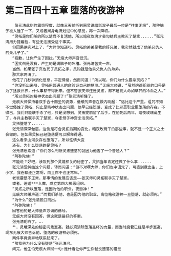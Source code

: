 # 第二百四十五章 堕落的夜游神
        张元清此刻的震惊程度，就像三天前听到器灵说暗影双子最后一位是“往事无痕”，那种脑子被人捶了一下，又或者周身电流划过中的感觉，再一次降临。
       “灵柘是你们杀的所以楚尚不复活他，所以暗夜玫瑰才会勾结兵主教灭了楚家......”张元清用力搓着脸，有些无法接受这个事实。
       但因果确实对上了，“大师你知道吗，灵拓的弟弟是我的好兄弟，我突然就成了他杀兄仇人的亲儿子了。”
       “抱歉，让你产生了困扰。”无痕大师声音低沉。
       “困扰倒是没有，产生的是满脑子的卧槽。张元清苦笑一声。
       当然，如果张子真也死于灵拓之手，灵钧就是他杀父仇人的弟弟。
       那大家两清了。
       他花了几秒钟消化信息，平定情绪，然而问道：“所以呢，你们为什么要杀灵拓？”
       “你没听出来吗，灵拓用普通人的命验证自己的猜测。”无痕大师说，“虽然逍遥组织的口号是为了拯救世界，什么事都干得出来。但不管张天师还是灵拓，都不是视人命如草芥的冷血之人。”
       “所以灵拓的精神状态出问题了!”张元清听懂了。
       无痕大师保持着双手合十而坐的姿势，低缓的声音在殿内响起：“远比这个严重，诅咒不知不觉侵蚀了灵拓，何止是精神状态出问题，他早已经堕落，变成了比邪恶职业更堕落的存在。不得已，我们只能联手杀了他，只是没想到，灵拓提前留了后手，在他死后两年，暗夜玫瑰诞生了，与兵主教联手灭了楚家，夺走母子神宫复活灵拓。”
       灵拓堕落了......
       张元清深深皱眉，这倒是符合灵拓后期的变化，暗夜玫瑰干的那些事，就不是一个正义之士会做的。但如果灵拓已经堕落便可以解释得通。
       这么看来山河永存也堕落了，所以性情大变
       还有，为什么堕落的是灵拓？
       张元清思索道:“你们怎么判断灵拓堕落的就因为他害了一个普通人？”
       “阿弥陀佛!”
       不能说？好吧，涉及到那个灵境相关的秘密了，灵拓当年肯定还做了什么事......
       张元清没纠结这个问题，转而问道：“但不对啊大师，你们也中诅咒了，可直到我出生，上小学，我爸都还正常啊，而且你不也正常嘛。”
       老爸要是不正常，那事情的发展应该是——张天师和灵拓联手灭了楚家。
       或者，逍遥***入魔，成立第四大邪恶组织。
       “灵拓之所以堕落，是因为他的职业，夜游神！”
       无痕大师缓声道:“而我们杀他，也是因为他的职业，高位格夜游神一旦堕落，就必须死。”
       “为什么”张元清脱口而出。
       “阿弥陀佛！”
       回答他的是大师低声念诵的佛号。
       无痕大师没有回答，但这就是最好的答案。
       张元清明白了。….
       艹，灵境深处的秘密问鼎至高，就必须清除堕落圣杯的力量，而当时魔君已经是半步至高，现东无痕大师告诉他，堕落的夜游神必须死。
       两件事竟诡异地联系起来了。
       “那我爸为什么没有堕落”张元清问。
       问完，他生怕无痕大师回一句:是什看让你产生你爸没堕落的错觉